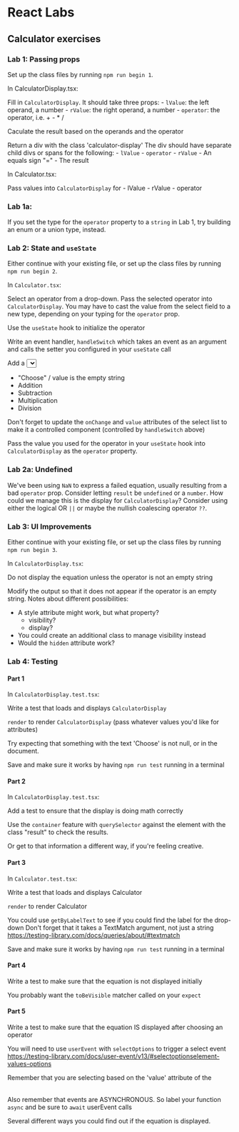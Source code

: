# React Labs

## Calculator exercises

### Lab 1: Passing props

Set up the class files by running `npm run begin 1`. 

In CalculatorDisplay.tsx:

Fill in `CalculatorDisplay`. It should take three props:
	- `lValue`: the left operand, a number
	- `rValue`: the right operand, a number
	- `operator`: the operator, i.e. + - * /

Caculate the result based on the operands and the operator

Return a div with the class 'calculator-display'
The div should have separate child divs or spans for the following:
	- `lValue`
	- `operator`
	- `rValue`
	- An equals sign "="
	- The result

In Calculator.tsx:

Pass values into `CalculatorDisplay` for
	- lValue
	- rValue
	- operator

### Lab 1a: 

If you set the type for the `operator` property to a `string` in Lab 1, try building an enum or a union type, instead. 

### Lab 2: State and `useState`

Either continue with your existing file, or set up the class files by running `npm run begin 2`. 

In `Calculator.tsx`: 

Select an operator from a drop-down. Pass the selected operator
into `CalculatorDisplay`. You may have to cast the value from the select field to a new type, depending on your typing for the `operator` prop. 

Use the `useState` hook to initialize the operator

Write an event handler, `handleSwitch` which takes an event as an argument
and calls the setter you configured in your `useState` call

Add a <select> list above `CalculatorDisplay`. The options should be
- "Choose" / value is the empty string
- Addition
- Subtraction
- Multiplication
- Division

Don't forget to update the `onChange` and `value` attributes of the select list
to make it a controlled component (controlled by `handleSwitch` above)

Pass the value you used for the operator in your `useState` hook into
`CalculatorDisplay` as the `operator` property.

### Lab 2a: Undefined

We've been using `NaN` to express a failed equation, usually resulting from a bad `operator` prop. Consider letting `result` be `undefined` or a `number`. How could we manage this is the display for `CalculatorDisplay`? Consider using either the logical OR `||` or maybe the nullish coalescing operator `??`. 

### Lab 3: UI Improvements

Either continue with your existing file, or set up the class files by running `npm run begin 3`. 

In `CalculatorDisplay.tsx`: 

Do not display the equation unless the operator is not an empty string

Modify the output so that it does not appear if the operator is an empty string.
Notes about different possibilities:
- A style attribute might work, but what property?
	- visibility?
	- display?
- You could create an additional class to manage visibility instead
- Would the `hidden` attribute work? 

### Lab 4: Testing

#### Part 1

In `CalculatorDisplay.test.tsx`:

Write a test that loads and displays `CalculatorDisplay`

`render` to render `CalculatorDisplay` (pass whatever values you'd like for attributes)

Try expecting that something with the text 'Choose' is not null, or
in the document.

Save and make sure it works by having `npm run test` running in a terminal

#### Part 2

In `CalculatorDisplay.test.tsx`:

Add a test to ensure that the display is doing math correctly

Use the `container` feature with `querySelector` against the element with the
class "result" to check the results.

Or get to that information a different way, if you're feeling creative.

#### Part 3

In `Calculator.test.tsx`:

Write a test that loads and displays Calculator

`render` to render Calculator

You could use `getByLabelText` to see if you could find the label for the drop-down
Don't forget that it takes a TextMatch argument, not just a string
https://testing-library.com/docs/queries/about/#textmatch

Save and make sure it works by having `npm run test` running in a terminal

#### Part 4

Write a test to make sure that the equation is not displayed initially

You probably want the `toBeVisible` matcher called on your `expect`

#### Part 5

Write a test to make sure that the equation IS displayed after choosing an
operator

You will need to use `userEvent` with `selectOptions` to trigger a select event
https://testing-library.com/docs/user-event/v13/#selectoptionselement-values-options

Remember that you are selecting based on the 'value' attribute of the <option>

Also remember that events are ASYNCHRONOUS. So label your function `async`
and be sure to `await` userEvent calls

Several different ways you could find out if the equation is displayed.